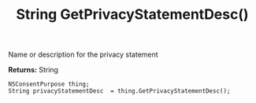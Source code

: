 ﻿---
uid: crmscript_ref_NSConsentPurpose_GetPrivacyStatementDesc
title: String GetPrivacyStatementDesc()
intellisense: NSConsentPurpose.GetPrivacyStatementDesc
keywords: NSConsentPurpose, GetPrivacyStatementDesc
so.topic: reference
---

Name or description for the privacy statement

**Returns:** String


```crmscript
NSConsentPurpose thing;
String privacyStatementDesc  = thing.GetPrivacyStatementDesc();
```


